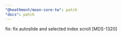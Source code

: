 ```yaml
---
"@heathmont/moon-core-tw": patch
"docs": patch
---
```


fix: fix autoslide and selected index scroll [MDS-1320]
